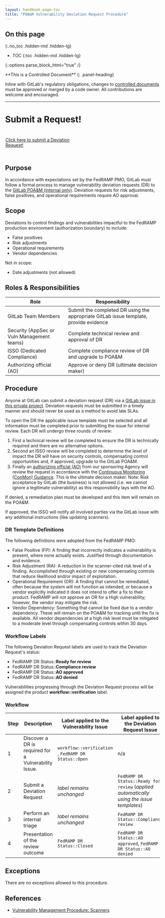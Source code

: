 ```yaml
---
layout: handbook-page-toc
title: "POA&M Vulnerability Deviation Request Procedure"
---
```


## On this page
{:.no_toc .hidden-md .hidden-lg}

- TOC
{:toc .hidden-md .hidden-lg}

{::options parse_block_html="true" /}

<div class="panel panel-gitlab-orange">
**This is a Controlled Document**
{: .panel-heading}
<div class="panel-body">

Inline with GitLab's regulatory obligations, changes to [controlled documents](https://about.gitlab.com/handbook/engineering/security/controlled-document-procedure.html) must be approved or merged by a code owner. All contributions are welcome and encouraged. 

</div>
</div>

---------------------

# Submit a Request!

<div class="flex-row" markdown="0" style="height:80px">
       <a href="https://gitlab.com/gitlab-com/gl-security/security-assurance/security-compliance-commercial-and-dedicated/team-security-dedicated-compliance/poam-deviation-requests/-/issues" class="btn btn-purple-inv" style="width:45%;height:100%;margin:1px;display:flex;justify-content:center;align-items:center;">Click here to submit a Deviation Request!</a>

</div>

## Purpose
In accordance with expectations set by the FedRAMP PMO, GitLab must follow a formal process to manage vulnerability deviation requests (DR) to the [GitLab POA&M (internal only)](https://docs.google.com/spreadsheets/d/1Tj3_vqNp34CSIHZsiSI0eM2zdfG574CD/edit?usp=sharing&ouid=107738356047141217629&rtpof=true&sd=true). Deviation requests for risk adjustments, false positives, and operational requirements require AO approval.  

## Scope
Deviations to control findings and vulnerabilities impactful to the FedRAMP production environment (authorization boundary) to include:
- False positives 
- Risk adjustments 
- Operational requirements
- Vendor dependencies 

Not in scope:
- Date adjustments (not allowed)

## Roles & Responsibilities

| Role | Responsibility |
| ------- | ------- |
| GitLab Team Members | Submit the completed DR using the appropriate GitLab issue template, provide evidence | 
| Security (AppSec or Vuln Management teams) | Complete technical review and approval of DR |
| ISSO (Dedicated Compliance) | Complete compliance review of DR and upgrade to POA&M |
| Authorizing official (AO) | Approve or deny DR (ultimate decision maker) |

## Procedure
Anyone at GitLab can submit a deviation request (DR) via a [GitLab issue in this private project](https://gitlab.com/gitlab-com/gl-security/security-assurance/security-compliance-commercial-and-dedicated/team-security-dedicated-compliance/poam-deviation-requests). Deviation requests must be submitted in a timely manner and should never be used as a method to avoid late SLAs. 

To open the DR the applicable issue template must be selected and all information must be completed prior to submitting the issue for internal review. Each DR will undergo three rounds of review:

1. First a technical review will be completed to ensure the DR is technically required and there are no alternative options. 
1. Second an ISSO review will be completed to determine the level of impact the DR will have on security controls, compensating control opportunities and, if approved, upgrade to the GitLab POA&M.
1. Finally an [authorizing official (AO)](https://csrc.nist.gov/glossary/term/authorizing_official) from our sponsoring Agency will review the request in accordance with the [Continuous Monitoring (ConMon) Guidance](https://www.fedramp.gov/assets/resources/documents/CSP_Continuous_Monitoring_Strategy_Guide.pdf). This is the ultimate decision maker. Note: Risk acceptance by GitLab (the business) is not allowed (i.e. we cannot ignore a legitimate vulnerability) as this responsibility lays with the AO.

If denied, a remediation plan must be developed and this item will remain on the POA&M. 

If approved, the ISSO will notify all involved parties via the GitLab issue with any additional instructions (like updating scanners).

### DR Template Definitions 
The following definitions were adopted from the FedRAMP PMO:
- False Positive (FP): A finding that incorrectly indicates a vulnerability is present, where none actually exists. Justified through documentation and evidence. 
- Risk Adjustment (RA): A reduction in the scanner-cited risk level of a finding. Accomplished through existing or new compensating controls that reduce likelihood and/or impact of exploitation. 
- Operational Requirement (OR): A finding that cannot be remediated, often because the system will not function as intended, or because a vendor explicitly indicated it does not intend to offer a fix to their product. FedRAMP will not approve an OR for a High vulnerability; however, the vendor may mitigate the risk. 
- Vendor Dependency: Something that cannot be fixed due to a vendor dependency. These will remain on the POA&M for tracking until the fix is available. All vendor dependencies at a high risk level must be mitigated to a moderate level
through compensating controls within 30 days. 

### Workflow Labels

The following Deviation Request labels are used to track the Deviation Request's status:
* FedRAMP DR Status::**Ready for review**
* FedRAMP DR Status::**Compliance review**
* FedRAMP DR Status::**AO approved**
* FedRAMP DR Status::**AO denied**

Vulnerabilities progressing through the Deviation Request process will be assigned the product **workflow::verification** label.

### Workflow

| Step | Description | Label applied to the Vulnerability Issue | Label applied to the Deviation Request Issue |
| ------ | ------ | ------ | ------ |
| 1 | Discover a DR is required for a Vulnerability Issue. |  `workflow::verification` , `FedRAMP DR Status::Open` | n/a |
| 2 | Submit a Deviation Request | _label remains unchanged_ | `FedRAMP DR Status::Ready for review`   (_applied automatically using the issue templates_) |
| 3 | Perform an internal triage | _label remains unchanged_ | `FedRAMP DR Status::Compliance review` |
| 4 | Presentation of the review outcome | `FedRAMP DR Status::Closed` | `FedRAMP DR Status::AO approved`, `FedRAMP DR Status::AO denied` |

## Exceptions
There are no exceptions allowed to this procedure. 

## References
- [Vulnerability Management Procedure: Scanners](https://about.gitlab.com/handbook/engineering/security/threat-management/vulnerability-management/)

